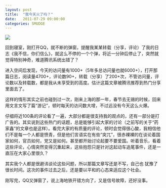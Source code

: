 ```yaml
---
layout: post
title:  "我今天火了吗？"
date:   2011-07-29 09:00:00
categories: SMUDGE
---
```


<img src="http://binnng.coding.io/assets/images/iamfamous.jpg"/>

回到寝室，刚打开QQ，就不断的弹窗，提醒我某某转载（分享，评论）了我的日志《我不信，你们信么》，就这么不停的一个个弹，将近一分钟后停止了，突然就觉得特别神奇，难道腾讯系统出错了？



进入空间后发现，今天的访问量有1000+（5年多总访问量也就6000+），打开那篇日志，阅读量4700+，评论数90+，转载（分享）了200+次，不管访问量，评论数以及转载数，都是我从未享受到的高度。估计这篇文章被腾讯推荐到热门分享里面去了。

这样的情形其实之前也碰到过一次，刚来上海的那一年，春节去无锡的时候，回来用文言文写了篇“游记”，顿时每天的访问数大增，不过远没有今天这么火爆。



仔细将近100条的评论看了一遍，大部分都是很支持我的观点的，还有一部分是打广告的。其实说到这些热门的话题，总是能够引起大家的讨论（之前写的关于“药家鑫”的文章也是这样）。看完大家的有质量的评论，顿时会觉得很心酸，我相信他们不是每一个人都是愤青，但是他们言语实在有些“突兀”，很赤裸裸的在谈论着国家如何，官员如何，党又是如何。甚至都开始讨论起要不要爱国。听着音乐，看着这些评论，心情突然变得沉重起来，这些抱怨只是针对这起动车追尾事件，还是一直压在大家心里很久？



其实我个人都是很避讳谈论这些问题，所以那篇文章写还是不写，自己也 犹豫了很长时间。这次的事件过去之后，还是要以平和的心态来适应这个社会。



刚写完，QQ又弹窗了，说上海地铁开错方向了，又是信号故障，还好没事。